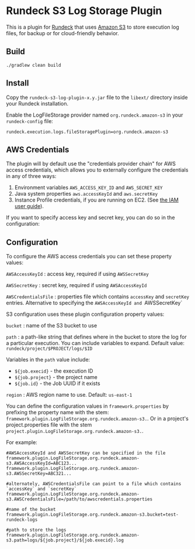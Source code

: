 # Rundeck S3 Log Storage Plugin

This is a plugin for [Rundeck](http://rundeck.org) that uses [Amazon S3](http://aws.amazon.com/s3) to store execution
log files, for backup or for cloud-friendly behavior.

## Build

    ./gradlew clean build

## Install

Copy the `rundeck-s3-log-plugin-x.y.jar` file to the `libext/` directory inside your Rundeck installation.

Enable the LogFileStorage provider named `org.rundeck.amazon-s3` in your `rundeck-config` file:

    rundeck.execution.logs.fileStoragePlugin=org.rundeck.amazon-s3

## AWS Credentials

The plugin will by default use the "credentials provider chain" for AWS access credentials, which allows you to
externally configure the credentials in any of three ways:

1. Environment variables `AWS_ACCESS_KEY_ID` and `AWS_SECRET_KEY`
2. Java system properties `aws.accessKeyId` and `aws.secretKey`
3. Instance Profile credentials, if you are running on EC2. (See [the IAM user guide][1]).

[1]: http://docs.aws.amazon.com/IAM/latest/UserGuide/role-usecase-ec2app.html

If you want to specify access key and secret key, you can do so in the configuration:

## Configuration

To configure the AWS access credentials you can set these property values:

`AWSAccessKeyId` : access key, required if using `AWSSecretKey`

`AWSSecretKey` : secret key, required if using `AWSAccessKeyId`

`AWSCredentialsFile` : properties file which contains `accessKey` and `secretKey` entries.  Alternative to specifying
the `AWSAccessKeyId and `AWSSecretKey`

S3 configuration uses these plugin configuration property values:

`bucket` : name of the S3 bucket to use

`path` :  a path-like string that defines where in the bucket to store the log for a particular execution.  You can
 include variables to expand. Default value: `rundeck/project/$PROJECT/logs/$ID`

Variables in the `path` value include:

* `${job.execid}` - the execution ID
* `${job.project}` - the project name
* `${job.id}` - the Job UUID if it exists

`region` : AWS region name to use. Default: `us-east-1`

You can define the configuration values in `framework.properties` by prefixing the property name with the stem:
 `framework.plugin.LogFileStorage.org.rundeck.amazon-s3.`.  Or in a project's project.properties file with the stem
 `project.plugin.LogFileStorage.org.rundeck.amazon-s3.`.

For example:

    #AWSAccessKeyId and AWSSecretKey can be specified in the file
    framework.plugin.LogFileStorage.org.rundeck.amazon-s3.AWSAccessKeyId=ABC123...
    framework.plugin.LogFileStorage.org.rundeck.amazon-s3.AWSSecretKey=ABC321...

    #alternately, AWSCredentialsFile can point to a file which contains `accessKey` and `secretKey`
    framework.plugin.LogFileStorage.org.rundeck.amazon-s3.AWSCredentialsFile=/path/to/awscredentials.properties

    #name of the bucket
    framework.plugin.LogFileStorage.org.rundeck.amazon-s3.bucket=test-rundeck-logs

    #path to store the logs
    framework.plugin.LogFileStorage.org.rundeck.amazon-s3.path=logs/${job.project}/${job.execid}.log
